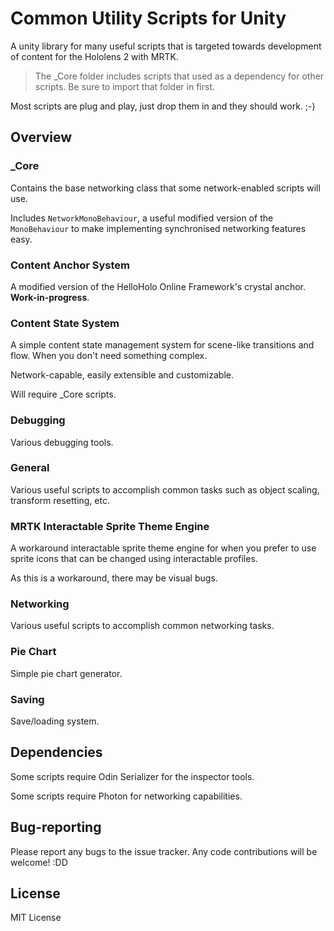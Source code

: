 # Common Utility Scripts for Unity

A unity library for many useful scripts that is targeted towards development of content for the Hololens 2 with MRTK.

> The _Core folder includes scripts that used as a dependency for other scripts. Be sure to import that folder in first.

Most scripts are plug and play, just drop them in and they should work. ;-)

## Overview

### _Core

Contains the base networking class that some network-enabled scripts will use.

Includes `NetworkMonoBehaviour`, a useful modified version of the `MonoBehaviour` to make implementing synchronised networking features easy.

### Content Anchor System

A modified version of the HelloHolo Online Framework's crystal anchor. **Work-in-progress**.

### Content State System

A simple content state management system for scene-like transitions and flow. When you don't need something complex.

Network-capable, easily extensible and customizable.

Will require _Core scripts.

### Debugging

Various debugging tools.

### General

Various useful scripts to accomplish common tasks such as object scaling, transform resetting, etc.

### MRTK Interactable Sprite Theme Engine

A workaround interactable sprite theme engine for when you prefer to use sprite icons that can be changed using interactable profiles.

As this is a workaround, there may be visual bugs.

### Networking

Various useful scripts to accomplish common networking tasks.

### Pie Chart

Simple pie chart generator.

### Saving

Save/loading system.

## Dependencies

Some scripts require Odin Serializer for the inspector tools.

Some scripts require Photon for networking capabilities.

## Bug-reporting

Please report any bugs to the issue tracker. Any code contributions will be welcome! :DD

## License

MIT License
